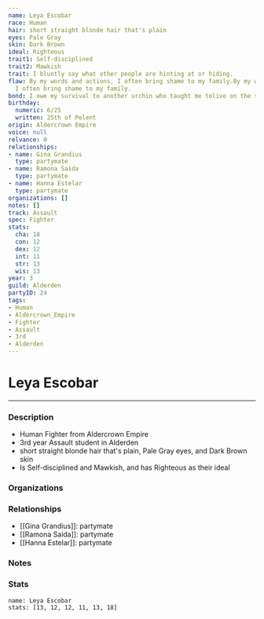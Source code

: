 ```yaml
---
name: Leya Escobar
race: Human
hair: short straight blonde hair that's plain
eyes: Pale Gray
skin: Dark Brown
ideal: Righteous
trait1: Self-disciplined
trait2: Mawkish
trait: I bluntly say what other people are hinting at or hiding.
flaw: By my words and actions, I often bring shame to my family.By my words and actions,
  I often bring shame to my family.
bond: I owe my survival to another urchin who taught me tolive on the streets.
birthday:
  numeric: 6/25
  written: 25th of Pelent
origin: Aldercrown Empire
voice: null
relvance: 0
relationships:
- name: Gina Grandius
  type: partymate
- name: Ramona Saida
  type: partymate
- name: Hanna Estelar
  type: partymate
organizations: []
notes: []
track: Assault
spec: Fighter
stats:
  cha: 18
  con: 12
  dex: 12
  int: 11
  str: 13
  wis: 13
year: 3
guild: Alderden
partyID: 24
tags:
- Human
- Aldercrown_Empire
- Fighter
- Assault
- 3rd
- Alderden
---
```

# Leya Escobar
---
### Description
- Human Fighter from Aldercrown Empire
- 3rd year Assault student in Alderden
- short straight blonde hair that's plain, Pale Gray eyes, and Dark Brown skin
- Is Self-disciplined and Mawkish, and has Righteous as their ideal

### Organizations

### Relationships
- [[Gina Grandius]]: partymate
- [[Ramona Saida]]: partymate
- [[Hanna Estelar]]: partymate

### Notes

### Stats
```statblock
name: Leya Escobar
stats: [13, 12, 12, 11, 13, 18]
```